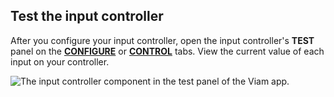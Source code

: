 ## Test the input controller

After you configure your input controller, open the input controller's **TEST** panel on the [**CONFIGURE**](/configure/) or [**CONTROL**](/fleet/control/) tabs.
View the current value of each input on your controller.

![The input controller component in the test panel of the Viam app.](/components/input-controller/input-controller-control-tab.png)
